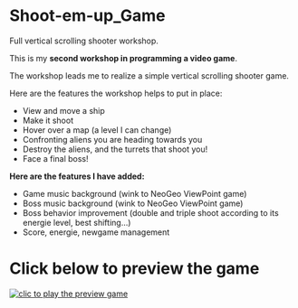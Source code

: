 # Shoot-em-up_Game
 Full vertical scrolling shooter workshop.
 
 This is my **second workshop in programming a video game**.

The workshop leads me to realize a simple vertical scrolling shooter game.

Here are the features the workshop helps to put in place:

- View and move a ship
- Make it shoot
- Hover over a map (a level I can change)
- Confronting aliens you are heading towards you
- Destroy the aliens, and the turrets that shoot you!
- Face a final boss!

**Here are the features I have added:**

- Game music background (wink to NeoGeo ViewPoint game)
- Boss music background (wink to NeoGeo ViewPoint game)
- Boss behavior improvement (double and triple shoot according to its energie level, best shifting...)
- Score, energie, newgame management

# Click below to preview the game

[![clic to play the preview game](https://img.youtube.com/vi/y5s97LbQfeE/0.jpg)](https://www.youtube.com/embed/y5s97LbQfeE?ecver=2)


